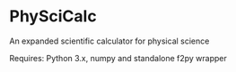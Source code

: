 # PhySciCalc
An expanded scientific calculator for physical science

Requires: Python 3.x, numpy and standalone f2py wrapper 
